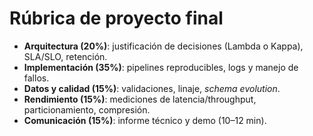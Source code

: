 # Rúbrica de proyecto final

- **Arquitectura (20%)**: justificación de decisiones (Lambda o Kappa), SLA/SLO, retención.
- **Implementación (35%)**: pipelines reproducibles, logs y manejo de fallos.
- **Datos y calidad (15%)**: validaciones, linaje, *schema evolution*.
- **Rendimiento (15%)**: mediciones de latencia/throughput, particionamiento, compresión.
- **Comunicación (15%)**: informe técnico y demo (10–12 min).
